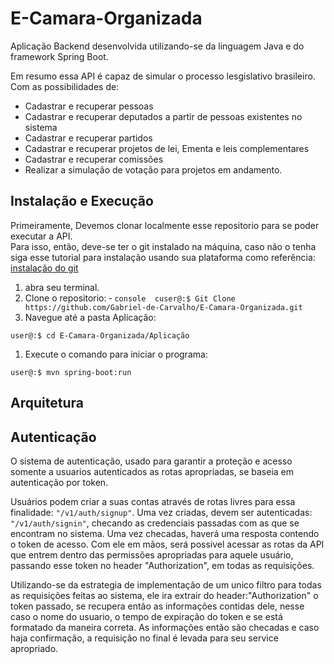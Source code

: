 # E-Camara-Organizada


Aplicação Backend desenvolvida utilizando-se da linguagem Java e do framework Spring Boot.

Em resumo essa API é capaz de simular o processo lesgislativo brasileiro. Com as possibilidades de:
* Cadastrar e recuperar pessoas
* Cadastrar e recuperar deputados a partir de pessoas existentes no sistema
* Cadastrar e recuperar partidos
* Cadastrar e recuperar projetos de lei, Ementa e leis complementares
* Cadastrar e recuperar comissões
* Realizar a simulação de votação para projetos em andamento.
   

## Instalação e Execução
Primeiramente, Devemos clonar localmente esse repositorio para se poder executar a API.  
Para isso, então, deve-se ter o git instalado na máquina, caso não o tenha siga esse tutorial para instalação usando sua plataforma como referência: [instalação do git](https://git-scm.com/book/pt-br/v1/Primeiros-passos-Instalando-Git.)  

1. abra seu terminal.
1. Clone o repositorio: &#x2011; `console  cuser@:$ Git Clone https://github.com/Gabriel-de-Carvalho/E-Camara-Organizada.git `
1. Navegue até a pasta Aplicação:
```console 
user@:$ cd E-Camara-Organizada/Aplicação
```
1. Execute o comando para iniciar o programa:
```console 
user@:$ mvn spring-boot:run
```

## Arquitetura

## Autenticação

O sistema de autenticação, usado para garantir a proteção e acesso somente a usuarios autenticados as rotas apropriadas, se baseia em autenticação por token.  

Usuários podem criar a suas contas através de rotas livres para essa finalidade: `"/v1/auth/signup"`. Uma vez criadas, devem ser autenticadas: `"/v1/auth/signin"`, checando as credenciais passadas com as que se encontram no sistema. Uma vez checadas, haverá uma resposta contendo o token de acesso. Com ele em mãos, será possivel acessar as rotas da API que entrem dentro das permissões apropriadas para aquele usuário, passando esse token no header "Authorization", em todas as requisições.    

Utilizando-se da estrategia de implementação de um unico filtro para todas as requisições feitas ao sistema, ele ira extrair do header:"Authorization" o token passado, se recupera então as informações contidas dele, nesse caso o nome do usuario, o tempo de expiração do token e se está formatado da maneira correta. As informações então são checadas e caso haja confirmação, a requisição no final é levada para seu service apropriado.  
